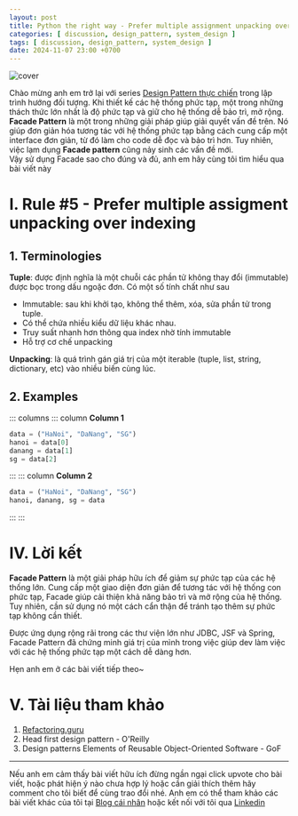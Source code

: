 ```yaml
---
layout: post
title: Python the right way - Prefer multiple assignment unpacking over indexing
categories: [ discussion, design_pattern, system_design ]
tags: [ discussion, design_pattern, system_design ]
date: 2024-11-07 23:00 +0700
---
```


![cover](../img/design-pattern-facade/cover.png)

Chào mừng anh em trở lại với
series [Design Pattern thực chiến](https://viblo.asia/s/design-pattern-thuc-chien-0gdJzpPnVz5) trong lập trình hướng đối
tượng.
Khi thiết kế các hệ thống phức tạp, một trong những thách thức lớn nhất là độ phức tạp và giữ cho hệ thống dễ bảo trì, mở rộng.
**Facade Pattern** là một trong những giải pháp giúp giải quyết vấn đề trên.
Nó giúp đơn giản hóa tương tác với hệ thống phức tạp bằng cách cung cấp một interface đơn giản,
từ đó làm cho code dễ đọc và bảo trì hơn. Tuy nhiên, việc lạm dụng **Facade pattern** cũng nảy sinh các vấn đề mới.\
Vậy sử dụng Facade sao cho đúng và đủ, anh em hãy cùng tôi tìm hiểu qua bài viết này

# I. Rule #5 - Prefer multiple assigment unpacking over indexing
## 1. Terminologies
**Tuple**: được định nghĩa là một chuỗi các phần tử không thay đổi (immutable) được bọc trong dấu ngoặc đơn. Có một số tính chất như sau
- Immutable: sau khi khởi tạo, không thể thêm, xóa, sửa phần tử trong tuple.
- Có thể chứa nhiều kiểu dữ liệu khác nhau.
- Truy suất nhanh hơn thông qua index nhờ tính immutable
- Hỗ trợ cơ chế unpacking

**Unpacking**: là quá trình gán giá trị của một iterable (tuple, list, string, dictionary, etc) vào nhiều biến cùng lúc.
## 2. Examples
::: columns
::: column
**Column 1**
```python
data = ("HaNoi", "DaNang", "SG")
hanoi = data[0]
danang = data[1]
sg = data[2]
```
:::
::: column
**Column 2**
```python
data = ("HaNoi", "DaNang", "SG")
hanoi, danang, sg = data
```
:::
:::

# IV. Lời kết
**Facade Pattern** là một giải pháp hữu ích để giảm sự phức tạp của các hệ thống lớn. Cung cấp
một giao diện đơn giản để tương tác với hệ thống con phức tạp, Facade giúp cải thiện khả năng bảo trì và mở rộng của hệ
thống. Tuy nhiên, cần sử dụng nó một cách cẩn thận để tránh tạo thêm sự phức tạp không cần thiết.

Được ứng dụng rộng rãi trong các thư viện lớn như JDBC, JSF và Spring, Facade Pattern đã chứng minh giá
trị của mình trong việc giúp dev làm việc với các hệ thống phức tạp một cách dễ dàng hơn.

Hẹn anh em ở các bài viết tiếp theo~

# V. Tài liệu tham khảo

1. [Refactoring.guru](https://refactoring.guru/design-patterns)
2. Head first design pattern - O'Reilly
3. Design patterns Elements of Reusable Object-Oriented Software - GoF

-----

Nếu anh em cảm thấy bài viết hữu ích đừng ngần ngại click upvote cho bài viết, hoặc phát hiện ý nào chưa hợp lý hoặc cần
giải thích thêm hãy comment cho tôi biết để cùng trao đổi nhé.
Anh em có thể tham khảo các bài viết khác của tôi tại [Blog cái nhân](https://nguyentaijs.github.io/) hoặc kết nối với
tôi qua [Linkedin](https://www.linkedin.com/in/nguyentaijs)
